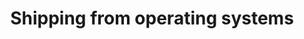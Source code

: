 ---
layout: data-source-index
title: Shipping from operating systems
permalink: /data-sources/operating-systems/
---